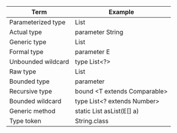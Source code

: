 | Term | Example |
| ---- | --- |
| Parameterized type | List<String> |
| Actual type | parameter String |
| Generic type | List<E> |
| Formal type | parameter E |
| Unbounded wildcard | type List<?> |
| Raw type | List |
| Bounded type | parameter <E extends Number> |
| Recursive type | bound <T extends Comparable<T>> |
| Bounded wildcard | type List<? extends Number> |
| Generic method | static <E> List<E> asList(E[] a) |
| Type token | String.class |